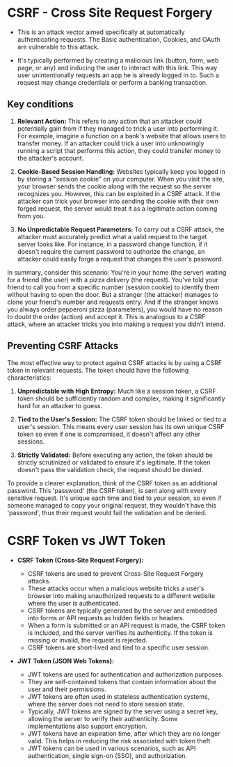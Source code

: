 # CSRF - Cross Site Request Forgery

- This is an attack vector aimed specifically at automatically authenticating requests. The Basic authentication, Cookies, and OAuth are vulnerable to this attack.

- It's typically performed by creating a malicious link (button, form, web page, or any) and inducing the user to interact with this link. This way user unintentionally requests an app he is already logged in to. Such a request may change credentials or perform a banking transaction.

## Key conditions

1. **Relevant Action:** This refers to any action that an attacker could potentially gain from if they managed to trick a user into performing it. For example, imagine a function on a bank's website that allows users to transfer money. If an attacker could trick a user into unknowingly running a script that performs this action, they could transfer money to the attacker's account.

2. **Cookie-Based Session Handling:** Websites typically keep you logged in by storing a "session cookie" on your computer. When you visit the site, your browser sends the cookie along with the request so the server recognizes you. However, this can be exploited in a CSRF attack. If the attacker can trick your browser into sending the cookie with their own forged request, the server would treat it as a legitimate action coming from you.

3. **No Unpredictable Request Parameters:** To carry out a CSRF attack, the attacker must accurately predict what a valid request to the target server looks like. For instance, in a password change function, if it doesn't require the current password to authorize the change, an attacker could easily forge a request that changes the user's password.

In summary, consider this scenario: You're in your home (the server) waiting for a friend (the user) with a pizza delivery (the request). You've told your friend to call you from a specific number (session cookie) to identify them without having to open the door. But a stranger (the attacker) manages to clone your friend's number and requests entry. And if the stranger knows you always order pepperoni pizza (parameters), you would have no reason to doubt the order (action) and accept it. This is analogous to a CSRF attack, where an attacker tricks you into making a request you didn't intend.


## Preventing CSRF Attacks

The most effective way to protect against CSRF attacks is by using a CSRF token in relevant requests. The token should have the following characteristics:

1. **Unpredictable with High Entropy:** Much like a session token, a CSRF token should be sufficiently random and complex, making it significantly hard for an attacker to guess.

2. **Tied to the User's Session:** The CSRF token should be linked or tied to a user's session. This means every user session has its own unique CSRF token so even if one is compromised, it doesn't affect any other sessions.

3. **Strictly Validated:** Before executing any action, the token should be strictly scrutinized or validated to ensure it's legitimate. If the token doesn't pass the validation check, the request should be denied.

To provide a clearer explanation, think of the CSRF token as an additional password. This 'password' (the CSRF token), is sent along with every sensitive request. It's unique each time and tied to your session, so even if someone managed to copy your original request, they wouldn't have this 'password', thus their request would fail the validation and be denied.

# CSRF Token vs JWT Token

- **CSRF Token (Cross-Site Request Forgery):**
    - CSRF tokens are used to prevent Cross-Site Request Forgery attacks.
    - These attacks occur when a malicious website tricks a user's browser into making unauthorized requests to a different website where the user is authenticated.
    - CSRF tokens are typically generated by the server and embedded into forms or API requests as hidden fields or headers.
    - When a form is submitted or an API request is made, the CSRF token is included, and the server verifies its authenticity. If the token is missing or invalid, the request is rejected.
    - CSRF tokens are short-lived and tied to a specific user session.

- **JWT Token (JSON Web Tokens):**
    - JWT tokens are used for authentication and authorization purposes.
    - They are self-contained tokens that contain information about the user and their permissions.
    - JWT tokens are often used in stateless authentication systems, where the server does not need to store session state.
    - Typically, JWT tokens are signed by the server using a secret key, allowing the server to verify their authenticity. Some implementations also support encryption.
    - JWT tokens have an expiration time, after which they are no longer valid. This helps in reducing the risk associated with token theft.
    - JWT tokens can be used in various scenarios, such as API authentication, single sign-on (SSO), and authorization.
